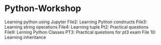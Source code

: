 # Python-Workshop
Learning python using Jupyter
File2: Learning Python constructs
File3: Learning string operations
File4: Learning tuple
Pt2: Practical questions
File9: Lerning Python Classes
PT3: Practical questions for pt3 exam
File 10: Learning inheritance
